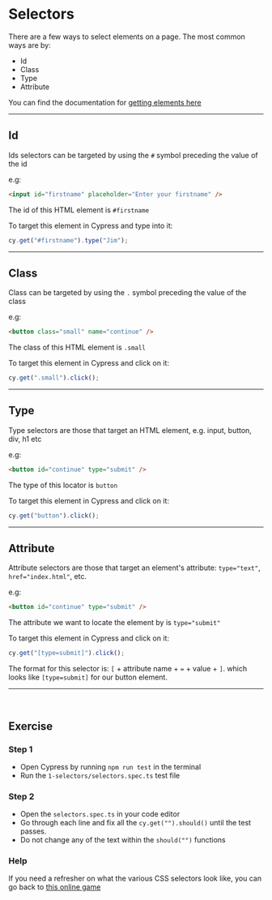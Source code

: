 # Selectors

There are a few ways to select elements on a page. The most common ways are by:

- Id
- Class
- Type
- Attribute

You can find the documentation for [getting elements here](https://docs.cypress.io/api/commands/get)

---

## Id

Ids selectors can be targeted by using the `#` symbol preceding the value of the id

e.g:

```html
<input id="firstname" placeholder="Enter your firstname" />
```

The id of this HTML element is `#firstname`

To target this element in Cypress and type into it:

```js
cy.get("#firstname").type("Jim");
```

---

## Class

Class can be targeted by using the `.` symbol preceding the value of the class

e.g:

```html
<button class="small" name="continue" />
```

The class of this HTML element is `.small`

To target this element in Cypress and click on it:

```js
cy.get(".small").click();
```

---

## Type

Type selectors are those that target an HTML element, e.g. input, button, div, h1 etc

e.g:

```html
<button id="continue" type="submit" />
```

The type of this locator is `button`

To target this element in Cypress and click on it:

```js
cy.get("button").click();
```

---

## Attribute

Attribute selectors are those that target an element's attribute: `type="text"`, `href="index.html"`, etc.

e.g:

```html
<button id="continue" type="submit" />
```

The attribute we want to locate the element by is `type="submit"`

To target this element in Cypress and click on it:

```js
cy.get("[type=submit]").click();
```

The format for this selector is: `[` + attribute name + `=` + value + `]`. which looks like `[type=submit]` for our button element.

---

<br>

## Exercise

### Step 1

- Open Cypress by running `npm run test` in the terminal
- Run the `1-selectors/selectors.spec.ts` test file

### Step 2

- Open the `selectors.spec.ts` in your code editor
- Go through each line and fix all the `cy.get("").should()` until the test passes.
- Do not change any of the text within the `should("")` functions

### Help

If you need a refresher on what the various CSS selectors look like, you can go back to [this online game](https://flukeout.github.io/)
